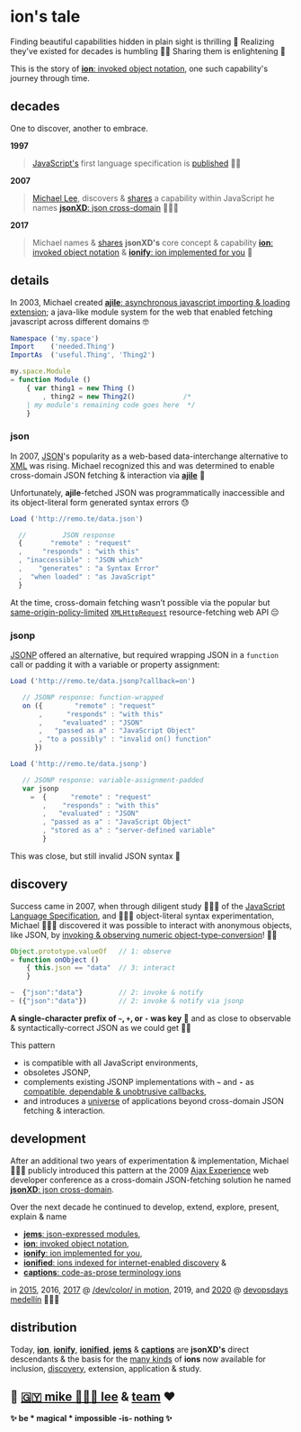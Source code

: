 # ion's tale

Finding beautiful capabilities hidden in plain sight is thrilling 🚀 Realizing they've
existed for decades is humbling 🙇🏾 Sharing them is enlightening 🤎

This is the story of [**ion**: invoked object notation](./ions/ion.md#ion), one such
capability's journey through time.

## decades

One to discover, another to embrace.

**1997**

>[JavaScript's](https://web.archive.org/web/20070916144913/http://wp.netscape.com/newsref/pr/newsrelease67.html)
first language specification is
[published](http://www.ecma-international.org/publications/files/ECMA-ST-ARCH/ECMA-262,%201st%20edition,%20June%201997.pdf)
👏🏾

**2007**

>[Michael Lee](https://github.com/iskitz),
discovers &
[shares](http://web.archive.org/web/20090916010056/http://ajaxexperience.techtarget.com:80/conference/html/speakers.html#MLee)
a capability within JavaScript he names
[**jsonXD**: json cross-domain](http://www.slideshare.net/iskitz/using-jsonxd-for-crossdomain-json-exchange)
👨🏾‍💻

**2017**

>Michael names &
[shares](https://d24wuq6o951i2g.cloudfront.net/img/events/id/301/3017276/assets/70d.wtMi_397_IMG_9393_DoDes.jpg)
**jsonXD's** core concept & capability
[**ion**: invoked object notation](ions/ion.md#ion)
&
[**ionify**: ion implemented for you](http://api.ionify.net/) 🎉

## details

In 2003, Michael created
[**ajile**: asynchronous javascript importing & loading extension](http://ajile.net);
a java-like module system for the web that enabled fetching javascript across different domains 🤓

```javascript
Namespace ('my.space')
Import    ('needed.Thing')
ImportAs  ('useful.Thing', 'Thing2')

my.space.Module
= function Module ()
    { var thing1 = new Thing ()
        , thing2 = new Thing2()            /*
    | my module's remaining code goes here  */
    }
```

### json

In 2007, [JSON](https://en.wikipedia.org/wiki/JSON)'s popularity as a web-based
data-interchange alternative to [XML](https://en.wikipedia.org/wiki/XML) was rising. Michael recognized this and was determined to enable cross-domain JSON fetching & interaction via [**ajile**](http://ajile.net) 🚀

Unfortunately, **ajile**-fetched JSON was programmatically inaccessible and its
object-literal form generated syntax errors 😓

```javascript
Load ('http://remo.te/data.json')

  //         JSON response
  {       "remote" : "request"
  ,     "responds" : "with this"
  , "inaccessible" : "JSON which"
  ,    "generates" : "a Syntax Error"
  ,  "when loaded" : "as JavaScript"
  }
```

At the time, cross-domain fetching wasn’t possible via the popular but
[same-origin-policy-limited](https://en.wikipedia.org/wiki/Same-origin_policy)
[`XMLHttpRequest`](https://en.wikipedia.org/wiki/XMLHttpRequest)
resource-fetching web API 😔

### jsonp

[JSONP](https://en.wikipedia.org/wiki/JSONP) offered an alternative, but required wrapping
JSON in a `function` call or padding it with a variable or property assignment:

```javascript
Load ('http://remo.te/data.jsonp?callback=on')

   // JSONP response: function-wrapped
   on ({        "remote" : "request"
       ,      "responds" : "with this"
       ,     "evaluated" : "JSON"
       ,   "passed as a" : "JavaScript Object"
       , "to a possibly" : "invalid on() function"
      })

Load ('http://remo.te/data.jsonp')

   // JSONP response: variable-assignment-padded
   var jsonp
     =  {      "remote" : "request"
        ,    "responds" : "with this"
        ,   "evaluated" : "JSON"
        , "passed as a" : "JavaScript Object"
        , "stored as a" : "server-defined variable"
        }
```

This was close, but still invalid JSON syntax 🤔

## discovery

Success came in 2007, when through diligent study 👨🏾‍🏫 of the
[JavaScript Language Specification](https://ecma-international.org/publications/files/ECMA-ST-ARCH/ECMA-262,%203rd%20edition,%20December%201999.pdf),
and 👨🏾‍🔬 object-literal syntax experimentation, Michael 👨🏾‍💻 discovered it was possible to
interact with anonymous objects, like JSON, by
[invoking & observing numeric object-type-conversion](ions/ion.md#function)!
👌🏾

```javascript
Object.prototype.valueOf   // 1: observe
= function onObject ()
    { this.json == "data"  // 3: interact
    }

~  {"json":"data"}         // 2: invoke & notify
~ ({"json":"data"})        // 2: invoke & notify via jsonp
```

**A single-character prefix of `~`, `+`, or `-` was key** 🎉 and as close to observable &
syntactically-correct JSON as we could get 👏🏾

This pattern

+ is compatible with all JavaScript environments,
+ obsoletes JSONP,
+ complements existing JSONP implementations with **`~`** and **`-`** as
  [compatible, dependable & unobtrusive callbacks](http://api.geonames.org/countryCodeJSON?formatted=true&lat=4.5&lng=59.5&username=demo&style=full&callback=~),
+ and introduces a [universe](http://api.ionify.net/) of applications beyond cross-domain
  JSON fetching & interaction.

## development

After an additional two years of experimentation & implementation, Michael 🙋🏾‍♂️ publicly
introduced this pattern at the 2009
[Ajax Experience](http://web.archive.org/web/20090916010056/http://ajaxexperience.techtarget.com:80/conference/html/speakers.html#MLee)
web developer conference as a cross-domain JSON-fetching solution he named
[**jsonXD**: json cross-domain](http://www.slideshare.net/iskitz/using-jsonxd-for-crossdomain-json-exchange).

Over the next decade he continued to develop, extend, explore, present, explain &
name

+ [**jems**: json-expressed modules](https://jems.ionify.net/),
+ [**ion**: invoked object notation](ions/ion.md#ion),
+ [**ionify**: ion implemented for you](https://api.ionify.net),
+ [**ionified**: ions indexed for internet-enabled discovery](https://ionified.net) &
+ [**captions**: code-as-prose terminology ions](https://github.com/ionify/ionify/blob/public/README.md#code-prose)

in
[2015](https://github.com/ionify/jems/blob/24ab93d910334e3bbe05b72869cbb4fd81639e10/about/jems.md#what-are-jems),
2016,
[2017](https://d24wuq6o951i2g.cloudfront.net/img/events/id/301/3017276/assets/70d.wtMi_397_IMG_9393_DoDes.jpg) @
[/dev/color/ in motion](https://devcolorinmotion2017.splashthat.com/),
2019, and
[2020](https://web.archive.org/web/20201105010053/https://img1.wsimg.com/isteam/ip/d7a6d14c-7646-43c9-9013-bb6600040f45/Mike%20Lee1.png/:/rs=w:1680,h:975) @
[devopsdays medellín](https://web.archive.org/web/20201027124310/https://devopsdays.io/) 👨🏾‍💻

## distribution

Today, [**ion**](ions/ion.md#ion),
[**ionify**](https://api.ionify.net/),
[**ionified**](https://ionified.net/),
[**jems**](https://jems.ionify.net/) &
[**captions**](https://github.com/ionify/ionify/blob/public/README.md#code-prose)
are **jsonXD's** direct descendants & the basis for the [many kinds](ions/lions.md#lions)
of **ions** now available for inclusion, [discovery](http://ionified.net/),
extension, application & study.

## 🤎 [🇬🇾 mike 👨🏾‍💻 lee](https://github.com/iskitz) & [team](https://github.com/orgs/ionify/people) ❤

**✨ be * magical * impossible -is- nothing ✨**
